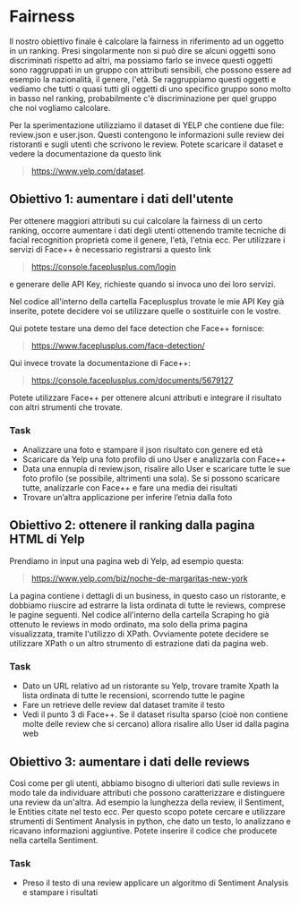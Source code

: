# Fairness

Il nostro obiettivo finale è calcolare la fairness in riferimento ad un oggetto in un ranking. Presi singolarmente non si può dire se alcuni oggetti sono discriminati rispetto ad altri, ma possiamo farlo se invece questi oggetti sono raggruppati in un gruppo con attributi sensibili, che possono essere ad esempio la nazionalità, il genere, l'età.
Se raggruppiamo questi oggetti e vediamo che tutti o quasi tutti gli oggetti di uno specifico gruppo sono molto in basso nel ranking, probabilmente c'è discriminazione per quel gruppo che noi vogliamo calcolare.

Per la sperimentazione utilizziamo il dataset di YELP che contiene due file: review.json e user.json. Questi contengono le informazioni sulle review dei ristoranti e sugli utenti che scrivono le review.
Potete scaricare il dataset e vedere la documentazione da questo link 
> https://www.yelp.com/dataset.

## Obiettivo 1: aumentare i dati dell'utente

Per ottenere maggiori attributi su cui calcolare la fairness di un certo ranking, occorre aumentare i dati degli utenti ottenendo tramite tecniche di facial recognition proprietà come il genere, l'età, l'etnia ecc.
Per utilizzare i servizi di Face++ è necessario registrarsi a questo link
> https://console.faceplusplus.com/login

e generare delle API Key, richieste quando si invoca uno dei loro servizi.

Nel codice all'interno della cartella Faceplusplus trovate le mie API Key già inserite, potete decidere voi se utilizzare quelle o sostituirle con le vostre.

Qui potete testare una demo del face detection che Face++ fornisce:
> https://www.faceplusplus.com/face-detection/

Qui invece trovate la documentazione di Face++:
> https://console.faceplusplus.com/documents/5679127

Potete utilizzare Face++ per ottenere alcuni attributi e integrare il risultato con altri strumenti che trovate.

### Task

* Analizzare una foto e stampare il json risultato con genere ed età
* Scaricare da Yelp una foto profilo di uno User e analizzarla con Face++
* Data una ennupla di review.json, risalire allo User e scaricare tutte le sue foto profilo (se possibile, altrimenti una sola). Se si possono scaricare tutte, analizzarle con Face++ e fare una media dei risultati
* Trovare un’altra applicazione per inferire l’etnia dalla foto

## Obiettivo 2: ottenere il ranking dalla pagina HTML di Yelp

Prendiamo in input una pagina web di Yelp, ad esempio questa:
> https://www.yelp.com/biz/noche-de-margaritas-new-york

La pagina contiene i dettagli di un business, in questo caso un ristorante, e dobbiamo riuscire ad estrarre la lista ordinata di tutte le reviews, comprese le pagine seguenti. Nel codice all'interno della cartella Scraping ho già ottenuto le reviews in modo ordinato, ma solo della prima pagina visualizzata, tramite l'utilizzo di XPath. Ovviamente potete decidere se utilizzare XPath o un altro strumento di estrazione dati da pagina web.

### Task

* Dato un URL relativo ad un ristorante su Yelp, trovare tramite Xpath la lista ordinata di tutte le recensioni, scorrendo tutte le pagine
* Fare un retrieve delle review dal dataset tramite il testo
* Vedi il punto 3 di Face++. Se il dataset risulta sparso (cioè non contiene molte delle review che si cercano) allora risalire allo User id dalla pagina web

## Obiettivo 3: aumentare i dati delle reviews

Così come per gli utenti, abbiamo bisogno di ulteriori dati sulle reviews in modo tale da individuare attributi che possono caratterizzare e distinguere una review da un'altra. Ad esempio la lunghezza della review, il Sentiment, le Entities citate nel testo ecc. Per questo scopo potete cercare e utilizzare strumenti di Sentiment Analysis in python, che dato un testo, lo analizzano e ricavano informazioni aggiuntive. Potete inserire il codice che producete nella cartella Sentiment.

### Task

* Preso il testo di una review applicare un algoritmo di Sentiment Analysis e stampare i risultati
